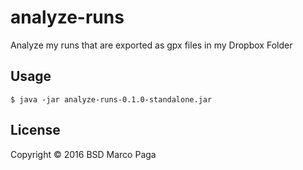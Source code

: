 # analyze-runs

Analyze my runs that are exported as gpx files in my Dropbox Folder

## Usage

    $ java -jar analyze-runs-0.1.0-standalone.jar

## License

Copyright © 2016 BSD 
Marco Paga
